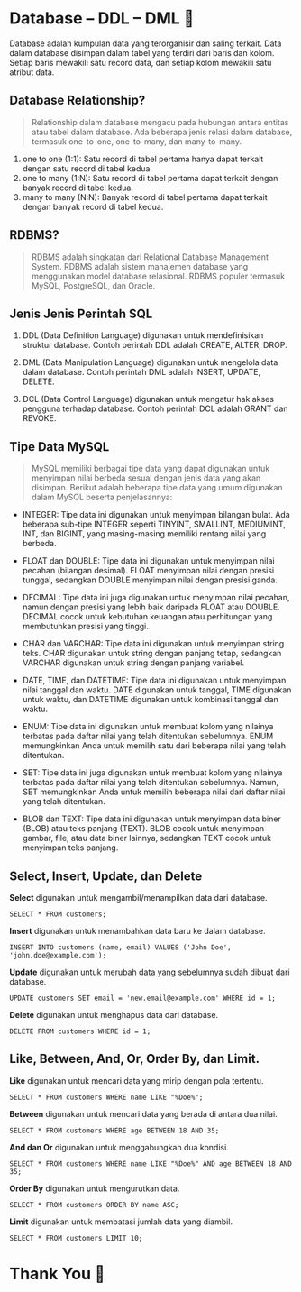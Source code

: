 # Database – DDL – DML :rocket:

Database adalah kumpulan data yang terorganisir dan saling terkait. Data dalam database disimpan dalam tabel yang terdiri dari baris dan kolom. Setiap baris mewakili satu record data, dan setiap kolom mewakili satu atribut data.

## Database Relationship?

> Relationship dalam database mengacu pada hubungan antara entitas atau tabel dalam database. Ada beberapa jenis relasi dalam database, termasuk one-to-one, one-to-many, dan many-to-many.

1. one to one (1:1): Satu record di tabel pertama hanya dapat terkait dengan satu record di tabel kedua.
2. one to many (1:N): Satu record di tabel pertama dapat terkait dengan banyak record di tabel kedua.
3. many to many (N:N): Banyak record di tabel pertama dapat terkait dengan banyak record di tabel kedua.

## RDBMS?

> RDBMS adalah singkatan dari Relational Database Management System. RDBMS adalah sistem manajemen database yang menggunakan model database relasional. RDBMS populer termasuk MySQL, PostgreSQL, dan Oracle.

## Jenis Jenis Perintah SQL

1. DDL (Data Definition Language) digunakan untuk mendefinisikan struktur database. Contoh perintah DDL adalah CREATE, ALTER, DROP.
2. DML (Data Manipulation Language) digunakan untuk mengelola data dalam database. Contoh perintah DML adalah INSERT, UPDATE, DELETE.

3. DCL (Data Control Language) digunakan untuk mengatur hak akses pengguna terhadap database. Contoh perintah DCL adalah GRANT dan REVOKE.

## Tipe Data MySQL

> MySQL memiliki berbagai tipe data yang dapat digunakan untuk menyimpan nilai berbeda sesuai dengan jenis data yang akan disimpan. Berikut adalah beberapa tipe data yang umum digunakan dalam MySQL beserta penjelasannya:

- INTEGER: Tipe data ini digunakan untuk menyimpan bilangan bulat. Ada beberapa sub-tipe INTEGER seperti TINYINT, SMALLINT, MEDIUMINT, INT, dan BIGINT, yang masing-masing memiliki rentang nilai yang berbeda.

- FLOAT dan DOUBLE: Tipe data ini digunakan untuk menyimpan nilai pecahan (bilangan desimal). FLOAT menyimpan nilai dengan presisi tunggal, sedangkan DOUBLE menyimpan nilai dengan presisi ganda.

- DECIMAL: Tipe data ini juga digunakan untuk menyimpan nilai pecahan, namun dengan presisi yang lebih baik daripada FLOAT atau DOUBLE. DECIMAL cocok untuk kebutuhan keuangan atau perhitungan yang membutuhkan presisi yang tinggi.

- CHAR dan VARCHAR: Tipe data ini digunakan untuk menyimpan string teks. CHAR digunakan untuk string dengan panjang tetap, sedangkan VARCHAR digunakan untuk string dengan panjang variabel.

- DATE, TIME, dan DATETIME: Tipe data ini digunakan untuk menyimpan nilai tanggal dan waktu. DATE digunakan untuk tanggal, TIME digunakan untuk waktu, dan DATETIME digunakan untuk kombinasi tanggal dan waktu.

- ENUM: Tipe data ini digunakan untuk membuat kolom yang nilainya terbatas pada daftar nilai yang telah ditentukan sebelumnya. ENUM memungkinkan Anda untuk memilih satu dari beberapa nilai yang telah ditentukan.

- SET: Tipe data ini juga digunakan untuk membuat kolom yang nilainya terbatas pada daftar nilai yang telah ditentukan sebelumnya. Namun, SET memungkinkan Anda untuk memilih beberapa nilai dari daftar nilai yang telah ditentukan.

- BLOB dan TEXT: Tipe data ini digunakan untuk menyimpan data biner (BLOB) atau teks panjang (TEXT). BLOB cocok untuk menyimpan gambar, file, atau data biner lainnya, sedangkan TEXT cocok untuk menyimpan teks panjang.

## Select, Insert, Update, dan Delete

**Select** digunakan untuk mengambil/menampilkan data dari database.

```
SELECT * FROM customers;
```

**Insert** digunakan untuk menambahkan data baru ke dalam database.

```
INSERT INTO customers (name, email) VALUES ('John Doe', 'john.doe@example.com');
```

**Update** digunakan untuk merubah data yang sebelumnya sudah dibuat dari database.

```
UPDATE customers SET email = 'new.email@example.com' WHERE id = 1;
```

**Delete** digunakan untuk menghapus data dari database.

```
DELETE FROM customers WHERE id = 1;
```

## Like, Between, And, Or, Order By, dan Limit.

**Like** digunakan untuk mencari data yang mirip dengan pola tertentu.

```
SELECT * FROM customers WHERE name LIKE "%Doe%";
```

**Between** digunakan untuk mencari data yang berada di antara dua nilai.

```
SELECT * FROM customers WHERE age BETWEEN 18 AND 35;
```

**And dan Or** digunakan untuk menggabungkan dua kondisi.

```
SELECT * FROM customers WHERE name LIKE "%Doe%" AND age BETWEEN 18 AND 35;
```

**Order By** digunakan untuk mengurutkan data.

```
SELECT * FROM customers ORDER BY name ASC;
```

**Limit** digunakan untuk membatasi jumlah data yang diambil.

```
SELECT * FROM customers LIMIT 10;

```

# Thank You :star2:
